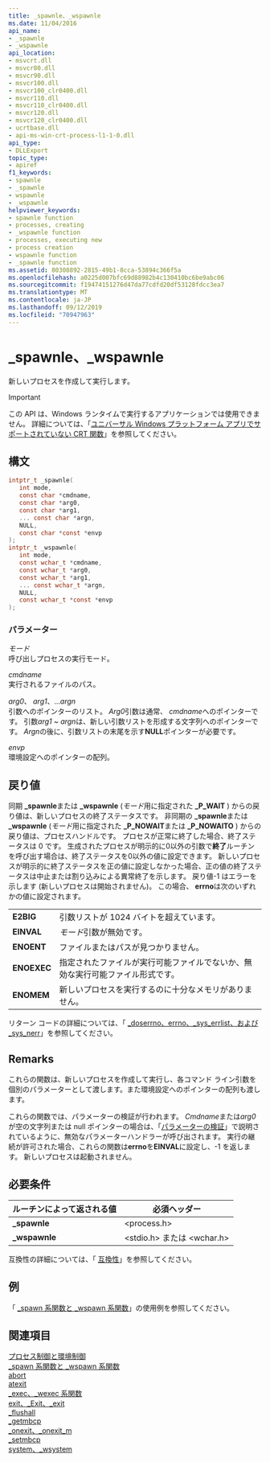 ```yaml
---
title: _spawnle、_wspawnle
ms.date: 11/04/2016
api_name:
- _spawnle
- _wspawnle
api_location:
- msvcrt.dll
- msvcr80.dll
- msvcr90.dll
- msvcr100.dll
- msvcr100_clr0400.dll
- msvcr110.dll
- msvcr110_clr0400.dll
- msvcr120.dll
- msvcr120_clr0400.dll
- ucrtbase.dll
- api-ms-win-crt-process-l1-1-0.dll
api_type:
- DLLExport
topic_type:
- apiref
f1_keywords:
- spawnle
- _spawnle
- wspawnle
- _wspawnle
helpviewer_keywords:
- spawnle function
- processes, creating
- _wspawnle function
- processes, executing new
- process creation
- wspawnle function
- _spawnle function
ms.assetid: 80308892-2815-49b1-8cca-53894c366f5a
ms.openlocfilehash: a0225d007bfc69d88982b4c130410bc6be9abc06
ms.sourcegitcommit: f19474151276d47da77cdfd20df53128fdcc3ea7
ms.translationtype: MT
ms.contentlocale: ja-JP
ms.lasthandoff: 09/12/2019
ms.locfileid: "70947963"
---
```

# <a name="_spawnle-_wspawnle"></a>_spawnle、_wspawnle

新しいプロセスを作成して実行します。

> [!IMPORTANT]
> この API は、Windows ランタイムで実行するアプリケーションでは使用できません。 詳細については、「[ユニバーサル Windows プラットフォーム アプリでサポートされていない CRT 関数](../../cppcx/crt-functions-not-supported-in-universal-windows-platform-apps.md)」を参照してください。

## <a name="syntax"></a>構文

```C
intptr_t _spawnle(
   int mode,
   const char *cmdname,
   const char *arg0,
   const char *arg1,
   ... const char *argn,
   NULL,
   const char *const *envp
);
intptr_t _wspawnle(
   int mode,
   const wchar_t *cmdname,
   const wchar_t *arg0,
   const wchar_t *arg1,
   ... const wchar_t *argn,
   NULL,
   const wchar_t *const *envp
);
```

### <a name="parameters"></a>パラメーター

*モード*<br/>
呼び出しプロセスの実行モード。

*cmdname*<br/>
実行されるファイルのパス。

*arg0*、 *arg1*、...*argn*<br/>
引数へのポインターのリスト。 *Arg0*引数は通常、 *cmdname*へのポインターです。 引数*arg1* ~ *argn*は、新しい引数リストを形成する文字列へのポインターです。 *Argn*の後に、引数リストの末尾を示す**NULL**ポインターが必要です。

*envp*<br/>
環境設定へのポインターの配列。

## <a name="return-value"></a>戻り値

同期 **_spawnle**または **_wspawnle** (*モード*用に指定された **_P_WAIT** ) からの戻り値は、新しいプロセスの終了ステータスです。 非同期の **_spawnle**または **_wspawnle** (*モード*用に指定された **_P_NOWAIT**または **_P_NOWAITO** ) からの戻り値は、プロセスハンドルです。 プロセスが正常に終了した場合、終了ステータスは 0 です。 生成されたプロセスが明示的に0以外の引数で**終了**ルーチンを呼び出す場合は、終了ステータスを0以外の値に設定できます。 新しいプロセスが明示的に終了ステータスを正の値に設定しなかった場合、正の値の終了ステータスは中止または割り込みによる異常終了を示します。 戻り値-1 はエラーを示します (新しいプロセスは開始されません)。 この場合、 **errno**は次のいずれかの値に設定されます。

|||
|-|-|
| **E2BIG** | 引数リストが 1024 バイトを超えています。 |
| **EINVAL** | *モード*引数が無効です。 |
| **ENOENT** | ファイルまたはパスが見つかりません。 |
| **ENOEXEC** | 指定されたファイルが実行可能ファイルでないか、無効な実行可能ファイル形式です。 |
| **ENOMEM** | 新しいプロセスを実行するのに十分なメモリがありません。 |

リターン コードの詳細については、「 [_doserrno、errno、_sys_errlist、および _sys_nerr](../../c-runtime-library/errno-doserrno-sys-errlist-and-sys-nerr.md)」を参照してください。

## <a name="remarks"></a>Remarks

これらの関数は、新しいプロセスを作成して実行し、各コマンド ライン引数を個別のパラメーターとして渡します。また環境設定へのポインターの配列も渡します。

これらの関数では、パラメーターの検証が行われます。 *Cmdname*または*arg0*が空の文字列または null ポインターの場合は、「[パラメーターの検証](../../c-runtime-library/parameter-validation.md)」で説明されているように、無効なパラメーターハンドラーが呼び出されます。 実行の継続が許可された場合、これらの関数は**errno**を**EINVAL**に設定し、-1 を返します。 新しいプロセスは起動されません。

## <a name="requirements"></a>必要条件

|ルーチンによって返される値|必須ヘッダー|
|-------------|---------------------|
|**_spawnle**|\<process.h>|
|**_wspawnle**|\<stdio.h> または \<wchar.h>|

互換性の詳細については、「 [互換性](../../c-runtime-library/compatibility.md)」を参照してください。

## <a name="example"></a>例

「 [_spawn 系関数と _wspawn 系関数](../../c-runtime-library/spawn-wspawn-functions.md)」の使用例を参照してください。

## <a name="see-also"></a>関連項目

[プロセス制御と環境制御](../../c-runtime-library/process-and-environment-control.md)<br/>
[_spawn 系関数と _wspawn 系関数](../../c-runtime-library/spawn-wspawn-functions.md)<br/>
[abort](abort.md)<br/>
[atexit](atexit.md)<br/>
[_exec、_wexec 系関数](../../c-runtime-library/exec-wexec-functions.md)<br/>
[exit、_Exit、_exit](exit-exit-exit.md)<br/>
[_flushall](flushall.md)<br/>
[_getmbcp](getmbcp.md)<br/>
[_onexit、_onexit_m](onexit-onexit-m.md)<br/>
[_setmbcp](setmbcp.md)<br/>
[system、_wsystem](system-wsystem.md)<br/>
